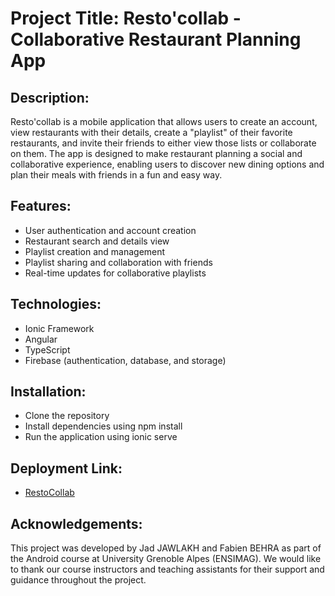 # Project Title: Resto'collab - Collaborative Restaurant Planning App

## Description:
Resto'collab is a mobile application that allows users to create an account, view restaurants with their details, create a "playlist" of their favorite restaurants, and invite their friends to either view those lists or collaborate on them. The app is designed to make restaurant planning a social and collaborative experience, enabling users to discover new dining options and plan their meals with friends in a fun and easy way.

## Features:

* User authentication and account creation
* Restaurant search and details view
* Playlist creation and management
* Playlist sharing and collaboration with friends
* Real-time updates for collaborative playlists

## Technologies:
* Ionic Framework
* Angular
* TypeScript
* Firebase (authentication, database, and storage)

## Installation:
* Clone the repository
* Install dependencies using npm install
* Run the application using ionic serve

## Deployment Link:
* [RestoCollab](https://m2gi-mobile-behra-jawlakh.web.app)

## Acknowledgements:
This project was developed by Jad JAWLAKH and Fabien BEHRA as part of the Android course at University Grenoble Alpes (ENSIMAG). We would like to thank our course instructors and teaching assistants for their support and guidance throughout the project.

